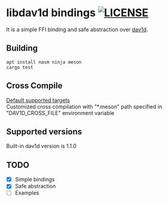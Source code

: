 # libdav1d bindings [![LICENSE](https://img.shields.io/badge/license-MIT-blue.svg)](LICENSE)

It is a simple FFI binding and safe abstraction over [dav1d][1].


## Building
```
apt install nasm ninja meson  
cargo test
```
## Cross Compile
[Default supported targets](https://github.com/kozakura913/static-dav1d-rs/tree/master/dav1d-sys/crossfiles)  
Customized cross compilation with "*.meson" path specified in "DAV1D_CROSS_FILE" environment variable

## Supported versions

Built-in dav1d version is 1.1.0

## TODO
- [x] Simple bindings
- [x] Safe abstraction
- [ ] Examples

[1]: https://github.com/videolan/dav1d
